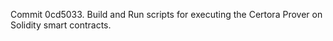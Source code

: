 Commit 0cd5033.                    Build and Run scripts for executing the Certora Prover on Solidity smart contracts.